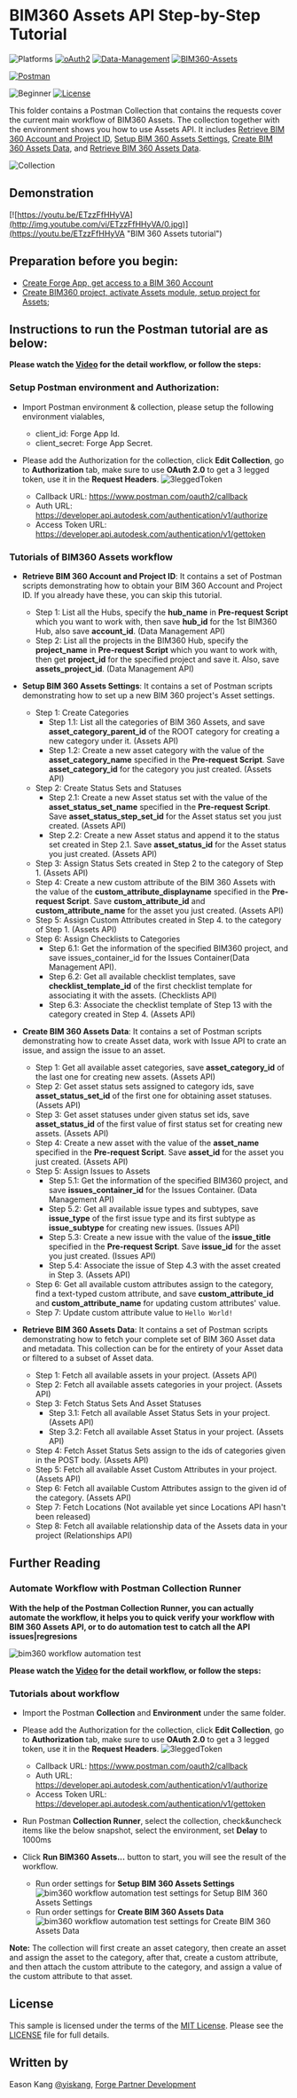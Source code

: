 # BIM360 Assets API Step-by-Step Tutorial

![Platforms](https://img.shields.io/badge/Web-Windows|MacOS-lightgray.svg)
[![oAuth2](https://img.shields.io/badge/Authentication-v1-green.svg)](http://developer.autodesk.com/)
[![Data-Management](https://img.shields.io/badge/Data%20Management-v2-green.svg)](http://developer.autodesk.com/)
[![BIM360-Assets](https://img.shields.io/badge/BIM360%20Assets-beta-green.svg)](http://developer.autodesk.com/)

[![Postman](https://img.shields.io/badge/Postman-v7-orange.svg)](https://www.getpostman.com/)

![Beginner](https://img.shields.io/badge/Level-Beginner-green.svg)
[![License](https://img.shields.io/:license-MIT-blue.svg)](http://opensource.org/licenses/MIT)

This folder contains a Postman Collection that contains the requests cover the current main workflow of BIM360 Assets. The collection together with the environment shows you how to use Assets API. It includes [Retrieve BIM 360 Account and Project ID](#asset-tutorial-1), [Setup BIM 360 Assets Settings](#asset-tutorial-2), [Create BIM 360 Assets Data](#asset-tutorial-3), and [Retrieve BIM 360 Assets Data](#asset-tutorial-4).

![Collection](Img/collection.png)

## Demonstration
[![https://youtu.be/ETzzFfHHyVA](http://img.youtube.com/vi/ETzzFfHHyVA/0.jpg)](https://youtu.be/ETzzFfHHyVA "BIM 360 Assets tutorial")

## Preparation before you begin:
- [Create Forge App, get access to a BIM 360 Account](https://forge.autodesk.com/en/docs/bim360/v1/tutorials/getting-started/get-access-to-account/)
- [Create BIM360 project, activate Assets module, setup project for Assets](https://help.autodesk.com/view/BIM360D/ENU/?guid=BIM360D_Assets_set_up_assets_set_up_html);

## Instructions to run the Postman tutorial are as below:

**Please watch the [Video](https://youtu.be/ETzzFfHHyVA) for the detail workflow, or follow the steps:**

### Setup Postman environment and Authorization:
- Import Postman environment & collection, please setup the following environment vialables, 
    - client_id:     Forge App Id.
    - client_secret: Forge App Secret.

- Please add the Authorization for the collection, click **Edit Collection**, go to **Authorization** tab, make sure to use **OAuth 2.0** to get a 3 legged token, use it in the **Request Headers**.
![3leggedToken](Img/3leggedToken.png)
    - Callback URL: https://www.postman.com/oauth2/callback
    - Auth URL: https://developer.api.autodesk.com/authentication/v1/authorize 
    - Access Token URL: https://developer.api.autodesk.com/authentication/v1/gettoken

### Tutorials of BIM360 Assets workflow

- **Retrieve BIM 360 Account and Project ID**<a id="asset-tutorial-1"></a>: It contains a set of Postman scripts demonstrating how to obtain your BIM 360 Account and Project ID. If you already have these, you can skip this tutorial.

  - Step 1: List all the Hubs, specify the **hub_name** in **Pre-request Script** which you want to work with, then save **hub_id** for the 1st BIM360 Hub, also save **account_id**. (Data Management API)
  - Step 2: List all the projects in the BIM360 Hub, specify the **project_name** in **Pre-request Script** which you want to work with, then get **project_id** for the specified project and save it. Also, save **assets_project_id**. (Data Management API)

- **Setup BIM 360 Assets Settings**<a id="asset-tutorial-2"></a>: It contains a set of Postman scripts demonstrating how to set up a new BIM 360 project's Asset settings.

  - Step 1: Create Categories
    - Step 1.1: List all the categories of BIM 360 Assets, and save **asset_category_parent_id** of the ROOT category for creating a new category under it. (Assets API)
    - Step 1.2: Create a new asset category with the value of the **asset_category_name** specified in the **Pre-request Script**. Save **asset_category_id** for the category you just created. (Assets API)
  - Step 2: Create Status Sets and Statuses
    - Step 2.1: Create a new Asset status set with the value of the **asset_status_set_name** specified in the **Pre-request Script**. Save **asset_status_step_set_id** for the Asset status set you just created. (Assets API)
    - Step 2.2: Create a new Asset status and append it to the status set created in Step 2.1. Save **asset_status_id** for the Asset status you just created. (Assets API)
  - Step 3: Assign Status Sets created in Step 2 to the category of Step 1. (Assets API)
  - Step 4: Create a new custom attribute of the BIM 360 Assets with the value of the **custom_attribute_displayname** specified in the **Pre-request Script**. Save **custom_attribute_id** and **custom_attribute_name** for the asset you just created. (Assets API)
  - Step 5: Assign Custom Attributes created in Step 4. to the category of Step 1. (Assets API)
  - Step 6: Assign Checklists to Categories
    - Step 6.1: Get the information of the specified BIM360 project, and save issues_container_id for the Issues Container(Data Management API).
    - Step 6.2: Get all available checklist templates, save  **checklist_template_id** of the first checklist template for associating it with the assets. (Checklists API)
    - Step 6.3: Associate the checklist template of Step 13 with the category created in Step 4. (Assets API)

- **Create BIM 360 Assets Data**<a id="asset-tutorial-3"></a>:  It contains a set of Postman scripts demonstrating how to create Asset data, work with Issue API to crate an issue, and assign the issue to an asset.

  - Step 1: Get all available asset categories, save  **asset_category_id** of the last one for creating new assets. (Assets API)
  - Step 2: Get asset status sets assigned to category ids, save  **asset_status_set_id** of the first one for obtaining asset statuses. (Assets API)
  - Step 3: Get asset statuses under given status set ids, save  **asset_status_id** of the first value of first status set for creating new assets. (Assets API)
  - Step 4: Create a new asset with the value of the **asset_name** specified in the **Pre-request Script**. Save **asset_id** for the asset you just created. (Assets API)
  - Step 5: Assign Issues to Assets
    - Step 5.1: Get the information of the specified BIM360 project, and save **issues_container_id** for the Issues Container. (Data Management API)
    - Step 5.2: Get all available issue types and subtypes, save  **issue_type** of the first issue type and its first subtype as **issue_subtype** for creating new issues. (Issues API)
    - Step 5.3: Create a new issue with the value of the **issue_title** specified in the **Pre-request Script**. Save **issue_id** for the asset you just created. (Issues API)
    - Step 5.4: Associate the issue of Step 4.3 with the asset created in Step 3. (Assets API)
  - Step 6: Get all available custom attributes assign to the category, find a text-typed custom attribute, and save **custom_attribute_id** and **custom_attribute_name** for updating custom attributes' value.
  - Step 7: Update custom attribute value to `Hello World!`

- **Retrieve BIM 360 Assets Data**<a id="asset-tutorial-4"></a>: It contains a set of Postman scripts demonstrating how to fetch your complete set of BIM 360 Asset data and metadata. This collection can be for the entirety of your Asset data or filtered to a subset of Asset data.

  - Step 1: Fetch all available assets in your project. (Assets API)
  - Step 2: Fetch all available assets categories in your project. (Assets API)
  - Step 3: Fetch Status Sets And Asset Statuses
    - Step 3.1: Fetch all available Asset Status Sets in your project. (Assets API)
    - Step 3.2: Fetch all available Asset Status in your project. (Assets API)
  - Step 4: Fetch Asset Status Sets assign to the ids of categories given in the POST body. (Assets API)
  - Step 5: Fetch all available Asset Custom Attributes in your project. (Assets API)
  - Step 6: Fetch all available Custom Attributes assign to the given id of the category. (Assets API)
  - Step 7: Fetch Locations (Not available yet since Locations API hasn't been released)
  - Step 8: Fetch  all available relationship data of the Assets data in your project (Relationships API)

## Further Reading
### Automate Workflow with Postman Collection Runner
**With the help of the Postman Collection Runner, you can actually automate the workflow, it helps you to quick verify your workflow with BIM 360 Assets API, or to do automation test to catch all the API issues|regresions**

![bim360 workflow automation test](Img/automationtest.png)

**Please watch the [Video](https://youtu.be/gPBiAl8xE-U) for the detail workflow, or follow the steps:**

### Tutorials about workflow

- Import the Postman **Collection** and **Environment** under the same folder.
- Please add the Authorization for the collection, click **Edit Collection**, go to **Authorization** tab, make sure to use **OAuth 2.0** to get a 3 legged token, use it in the **Request Headers**.
![3leggedToken](Img/3leggedToken.png)
    - Callback URL: https://www.postman.com/oauth2/callback
    - Auth URL: https://developer.api.autodesk.com/authentication/v1/authorize 
    - Access Token URL: https://developer.api.autodesk.com/authentication/v1/gettoken
- Run Postman **Collection Runner**, select the collection, check&uncheck items like the below snapshot, select the environment, set **Delay** to 1000ms
- Click **Run BIM360 Assets...** button to start, you will see the result of the workflow.

  - Run order settings for **Setup BIM 360 Assets Settings**
    ![bim360 workflow automation test settings for Setup BIM 360 Assets Settings](Img/automationtest-settings.png)
  - Run order settings for **Create BIM 360 Assets Data**
    ![bim360 workflow automation test settings for Create BIM 360 Assets Data](Img/automationtest-settings-2.png)

**Note:** The collection will first create an asset category, then create an asset and assign the asset to the category, after that, create a custom attribute, and then attach the custom attribute to the category, and assign a value of the custom attribute to that asset.

## License
This sample is licensed under the terms of the [MIT License](http://opensource.org/licenses/MIT). Please see the [LICENSE](LICENSE) file for full details.

## Written by
Eason Kang [@yiskang](https://twitter.com/yiskang), [Forge Partner Development](http://forge.autodesk.com)
